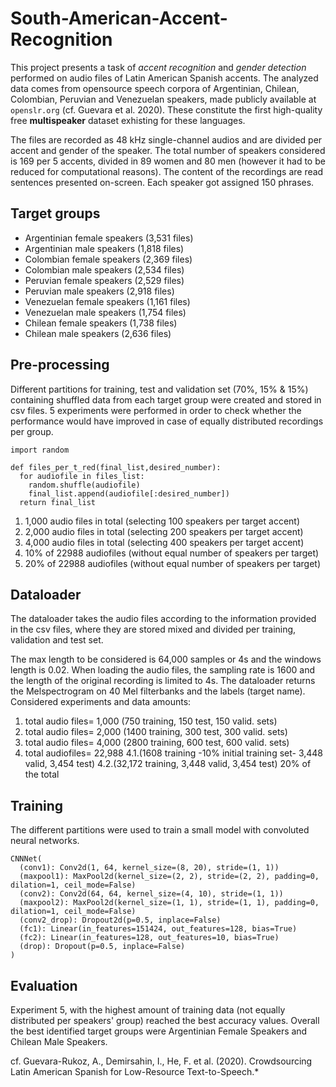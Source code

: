 # South-American-Accent-Recognition

This project presents a task of *accent recognition* and *gender detection* performed on audio files of Latin American Spanish accents. The analyzed data comes from opensource speech corpora of Argentinian, Chilean, Colombian, Peruvian and Venezuelan speakers, made publicly available at `openslr.org` (cf. Guevara et al. 2020). These constitute the first high-quality free **multispeaker** dataset exhisting for these languages. 

The  files are recorded as 48 kHz single-channel audios and are divided per accent and gender of the speaker. The total number of speakers considered is 169 per 5 accents, divided in 89 women and 80 men (however it had to be reduced for computational reasons). The content of the recordings are read sentences presented on-screen. Each speaker got assigned 150 phrases. 

## Target groups

* Argentinian female speakers (3,531 files)
* Argentinian male speakers (1,818 files)
* Colombian female speakers (2,369 files)
* Colombian male speakers (2,534 files)
* Peruvian female speakers (2,529 files)
* Peruvian male speakers (2,918 files)
* Venezuelan female speakers (1,161 files)
* Venezuelan male speakers (1,754 files)
* Chilean female speakers (1,738 files)
* Chilean male speakers (2,636 files)


## Pre-processing

Different partitions for training, test and validation set (70%, 15% & 15%) containing shuffled data from each target group were created and stored in csv files. 5 experiments were performed in order to check whether the performance would have improved in case of equally distributed recordings per group. 

```
import random 

def files_per_t_red(final_list,desired_number):
  for audiofile in files_list:
    random.shuffle(audiofile)                    
    final_list.append(audiofile[:desired_number])
  return final_list
  ```
  

1.   1,000 audio files in total (selecting 100 speakers per target accent)
2.   2,000 audio files in total (selecting 200 speakers per target accent)
3.   4,000 audio files in total (selecting 400 speakers per target accent)
4.   10% of 22988 audiofiles (without equal number of speakers per target)
5.   20% of 22988 audiofiles (without equal number of speakers per target)


## Dataloader 

The dataloader takes the audio files according to the information provided in the csv files, where they are stored mixed and divided per training, validation and test set.

The max length to be considered is 64,000 samples or 4s and the windows length is 0.02. When loading the audio files, the sampling rate is 1600 and the length of the original recording is limited to 4s. The dataloader returns the Melspectrogram on 40 Mel filterbanks and the labels (target name). Considered experiments and data amounts:

1. total audio files= 1,000 (750 training, 150 test, 150 valid. sets)
2. total audio files= 2,000 (1400 training, 300 test, 300 valid. sets)
3. total audio files= 4,000 (2800 training, 600 test, 600 valid. sets)
4. total audiofiles= 22,988
  4.1.(1608 training -10% initial training set- 3,448 valid, 3,454 test)
  4.2.(32,172 training, 3,448 valid, 3,454 test) 20% of the total 



## Training 

The different partitions were used to train a small model with convoluted neural networks.
```
CNNNet(
  (conv1): Conv2d(1, 64, kernel_size=(8, 20), stride=(1, 1))
  (maxpool1): MaxPool2d(kernel_size=(2, 2), stride=(2, 2), padding=0, dilation=1, ceil_mode=False)
  (conv2): Conv2d(64, 64, kernel_size=(4, 10), stride=(1, 1))
  (maxpool2): MaxPool2d(kernel_size=(1, 1), stride=(1, 1), padding=0, dilation=1, ceil_mode=False)
  (conv2_drop): Dropout2d(p=0.5, inplace=False)
  (fc1): Linear(in_features=151424, out_features=128, bias=True)
  (fc2): Linear(in_features=128, out_features=10, bias=True)
  (drop): Dropout(p=0.5, inplace=False)
)

```

 
## Evaluation 

Experiment 5, with the highest amount of training data (not equally distributed per speakers' group) reached the best accuracy values.
Overall the best identified target groups were Argentinian Female Speakers and Chilean Male Speakers.
 
 
 
cf. Guevara-Rukoz, A., Demirsahin, I., He, F. et al. (2020). Crowdsourcing Latin American Spanish for Low-Resource Text-to-Speech.*
